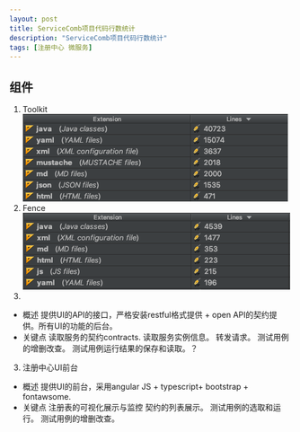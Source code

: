 ```yaml
---
layout: post
title: ServiceComb项目代码行数统计
description: "ServiceComb项目代码行数统计"
tags: [注册中心 微服务] 
---
```



 
## 组件
1. Toolkit   
   ![Toolkit](/images/lines/Toolkit.png)
2. Fence   
   ![Fence](/images/lines/Fence.png)
3. 
  + 概述
  提供UI的API的接口，严格安装restful格式提供 + open API的契约提供。所有UI的功能的后台。
  + 关键点
  读取服务的契约contracts.
  读取服务实例信息。
  转发请求。
  测试用例的增删改查。
  测试用例运行结果的保存和读取。？
3. 注册中心UI前台
  + 概述
  提供UI的前台，采用angular JS + typescript+ bootstrap + fontawsome.
  + 关键点
  注册表的可视化展示与监控
  契约的列表展示。
  测试用例的选取和运行。
  测试用例的增删改查。
  
  
    
  
  
  
  
   
  
  
  







   
